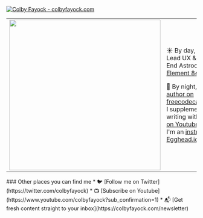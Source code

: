 [![Colby Fayock - colbyfayock.com](https://user-images.githubusercontent.com/1045274/87225832-bf796400-c35d-11ea-9bcd-7297315cb146.jpeg)](https://twitter.com/colbyfayock)

<table border="0" cellspacing="0" cellpadding="0">
  <tr>
    <td>
      <img width="400" src="https://user-images.githubusercontent.com/1045274/88438860-a0f07f80-cdd7-11ea-9643-8aebdf09225e.png" />
    </td>
    <td>
      <p>
        ☀️ By day, I'm a Lead UX & Front End Astrocoder at <a href="https://github.com/element84">Element 84<a/>.
      </p>
      <p>
        🌙 By night, I'm an <a href="https://www.freecodecamp.org/news/author/colbyfayock/">author on freecodecamp.org</a>, I supplement that writing with <a href="https://youtube.com/colbyfayock">videos on Youtube</a>, and I'm an <a href="https://egghead.io/instructors/colby-fayock?af=atzgap">instructor at Egghead.io</a>.
      </p>
    </td>
  </tr>
</table>
### Other places you can find me
* 🐦 [Follow me on Twitter](https://twitter.com/colbyfayock)
* 📺 [Subscribe on Youtube](https://www.youtube.com/colbyfayock?sub_confirmation=1)
* 📬 [Get fresh content straight to your inbox](https://colbyfayock.com/newsletter)
